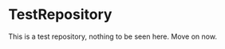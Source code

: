 TestRepository
==============

This is a test repository, nothing to be seen here. Move on now.  
 
 
   
   
   
     
               
         
           
            
          
       
      
       
    
     
    
  
  
 
 
 

